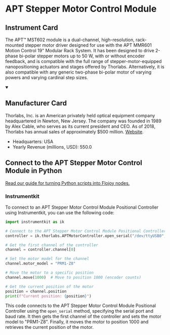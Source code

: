 
# APT Stepper Motor Control Module

## Instrument Card

The APT™ MST602 module is a dual-channel, high-resolution, rack-mounted stepper motor driver designed for use with the APT MMR601 Motion Control 19" Modular Rack System. It has been designed to drive 2-phase bi-polar stepper motors up to 50 W, with or without encoder feedback, and is compatible with the full range of stepper-motor-equipped nanopositioning actuators and stages offered by Thorlabs. Alternatively, it is also compatible with any generic two-phase bi-polar motor of varying powers and varying cardinal step sizes.

<details open>
<summary><h2>Manufacturer Card</h2></summary>
Thorlabs, Inc. is an American privately held optical equipment company headquartered in Newton, New Jersey. The company was founded in 1989 by Alex Cable, who serves as its current president and CEO. As of 2018, Thorlabs has annual sales of approximately $500 million. <a href=https://www.thorlabs.com/>Website</a>.

<ul>
  <li>Headquarters: USA</li>
  <li>Yearly Revenue (millions, USD): 550.0</li>
</ul>
</details>

## Connect to the APT Stepper Motor Control Module in Python

[Read our guide for turning Python scripts into Flojoy nodes.](https://docs.flojoy.ai/custom-nodes/creating-custom-node/)


### Instrumentkit

To connect to an APT Stepper Motor Control Module Positional Controller using Instrumentkit, you can use the following code:

```python
import instrumentkit as ik

# Connect to the APT Stepper Motor Control Module Positional Controller
controller = ik.thorlabs.APTMotorController.open_serial("/dev/ttyUSB0", baud=115200)

# Get the first channel of the controller
channel = controller.channel[0]

# Set the motor model for the channel
channel.motor_model = "PRM1-Z8"

# Move the motor to a specific position
channel.move(1000)  # Move to position 1000 (encoder counts)

# Get the current position of the motor
position = channel.position
print(f"Current position: {position}")
```

This code connects to the APT Stepper Motor Control Module Positional Controller using the `open_serial` method, specifying the serial port and baud rate. It then gets the first channel of the controller and sets the motor model to "PRM1-Z8". Finally, it moves the motor to position 1000 and retrieves the current position of the motor.

